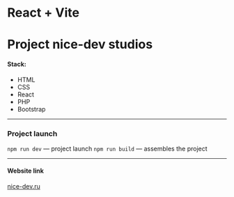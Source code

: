 # React + Vite

# Project nice-dev studios

#### Stack:

- HTML
- CSS
- React
- PHP
- Bootstrap

---

### Project launch

`npm run dev` — project launch
`npm run build` — assembles the project

---

#### Website link

[nice-dev.ru](https://nice-dev.ru)
